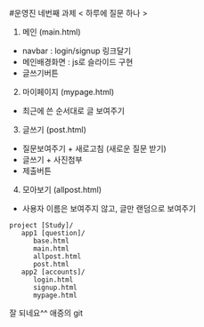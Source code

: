 #운영진 네번째 과제
< 하루에 질문 하나 >
1. 메인 (main.html)
- navbar : login/signup 링크달기
- 메인배경화면 : js로 슬라이드 구현
- 글쓰기버튼

2. 마이페이지 (mypage.html)
- 최근에 쓴 순서대로 글 보여주기

3. 글쓰기 (post.html)
- 질문보여주기 + 새로고침 (새로운 질문 받기)
- 글쓰기 + 사진첨부
- 제출버튼

4. 모아보기 (allpost.html)
- 사용자 이름은 보여주지 않고, 글만 랜덤으로 보여주기
~~~
project [Study]/
   app1 [question]/
      base.html
      main.html
      allpost.html
      post.html
   app2 [accounts]/
      login.html
      signup.html
      mypage.html
~~~

잘 되네요^^
애증의 git